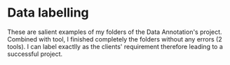 # Data labelling
These are salient examples of my folders of the Data Annotation's project. Combined with tool, I finished completely the folders without any errors (2 tools). I can label exactlly as the clients' requirement therefore leading to a successful project. 
